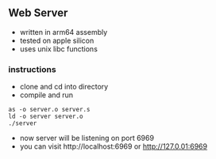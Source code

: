 ## Web Server
 * written in arm64 assembly
 * tested on apple silicon
 * uses unix libc functions

### instructions

 * clone and cd into directory
 * compile and run
```shell
as -o server.o server.s
ld -o server server.o
./server
```
 * now server will be listening on port 6969
 * you can visit http://localhost:6969 or http://127.0.01:6969